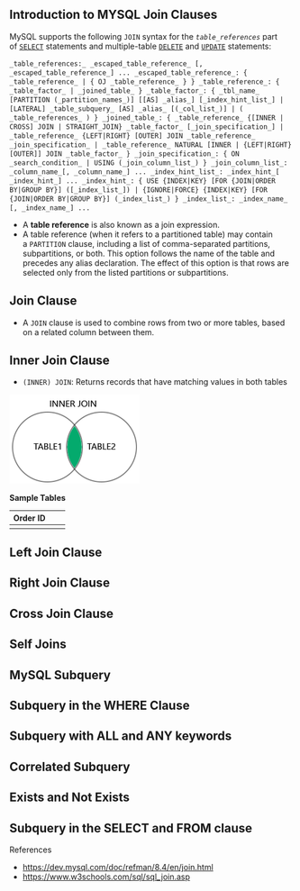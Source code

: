 
## Introduction to  MYSQL Join Clauses

MySQL supports the following `JOIN` syntax for the _`table_references`_ part of [`SELECT`](https://dev.mysql.com/doc/refman/8.4/en/select.html "15.2.13 SELECT Statement") statements and multiple-table [`DELETE`](https://dev.mysql.com/doc/refman/8.4/en/delete.html "15.2.2 DELETE Statement") and [`UPDATE`](https://dev.mysql.com/doc/refman/8.4/en/update.html "15.2.17 UPDATE Statement") statements:

	_table_references:_ _escaped_table_reference_ [, _escaped_table_reference_] ... _escaped_table_reference_: { _table_reference_ | { OJ _table_reference_ } } _table_reference_: { _table_factor_ | _joined_table_ } _table_factor_: { _tbl_name_ [PARTITION (_partition_names_)] [[AS] _alias_] [_index_hint_list_] | [LATERAL] _table_subquery_ [AS] _alias_ [(_col_list_)] | ( _table_references_ ) } _joined_table_: { _table_reference_ {[INNER | CROSS] JOIN | STRAIGHT_JOIN} _table_factor_ [_join_specification_] | _table_reference_ {LEFT|RIGHT} [OUTER] JOIN _table_reference_ _join_specification_ | _table_reference_ NATURAL [INNER | {LEFT|RIGHT} [OUTER]] JOIN _table_factor_ } _join_specification_: { ON _search_condition_ | USING (_join_column_list_) } _join_column_list_: _column_name_[, _column_name_] ... _index_hint_list_: _index_hint_[ _index_hint_] ... _index_hint_: { USE {INDEX|KEY} [FOR {JOIN|ORDER BY|GROUP BY}] ([_index_list_]) | {IGNORE|FORCE} {INDEX|KEY} [FOR {JOIN|ORDER BY|GROUP BY}] (_index_list_) } _index_list_: _index_name_ [, _index_name_] ...

- A **table reference** is also known as a join expression.
- A table reference (when it refers to a partitioned table) may contain a `PARTITION` clause, including a list of comma-separated partitions, subpartitions, or both. This option follows the name of the table and precedes any alias declaration. The effect of this option is that rows are selected only from the listed partitions or subpartitions.

## Join Clause
- A `JOIN` clause is used to combine rows from two or more tables, based on a related column between them.

## Inner Join Clause

 - `(INNER) JOIN`: Returns records that have matching values in both tables

[<img src="images/inner-join.png" />](inner-join.png)

**Sample Tables**

| Order ID |     |     |
| -------- | --- | --- |
|          |     |     |

## Left Join Clause


## Right Join Clause



## Cross Join Clause



## Self Joins


## MySQL Subquery



## Subquery in the WHERE Clause



## Subquery with ALL and ANY keywords



## Correlated Subquery



## Exists and Not Exists



## Subquery in the SELECT and FROM clause




References
- https://dev.mysql.com/doc/refman/8.4/en/join.html
- https://www.w3schools.com/sql/sql_join.asp




